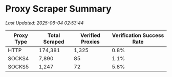 # Proxy Scraper Summary

_Last Updated: 2025-06-04 02:53:44_

| Proxy Type | Total Scraped | Verified Proxies | Verification Success Rate |
|------------|--------------|------------------|--------------------------|
| HTTP | 174,381 | 1,325 | 0.8% |
| SOCKS4 | 7,890 | 85 | 1.1% |
| SOCKS5 | 1,247 | 72 | 5.8% |
